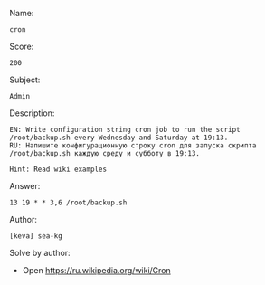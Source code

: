Name:

	cron

Score:

	200

Subject:
	
	Admin

Description:

	EN: Write configuration string cron job to run the script /root/backup.sh every Wednesday and Saturday at 19:13.
	RU: Напишите конфигурационную строку cron для запуска скрипта /root/backup.sh каждую среду и субботу в 19:13.

	Hint: Read wiki examples

Answer:

	13 19 * * 3,6 /root/backup.sh

Author:

	[keva] sea-kg

Solve by author:

* Open https://ru.wikipedia.org/wiki/Cron
